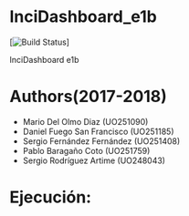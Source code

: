 # InciDashboard_e1b
[![Build Status](https://travis-ci.org/Arquisoft/InciDashboard_e1b.svg?branch=master)]


InciDashboard e1b


# Authors(2017-2018)
- Mario Del Olmo Diaz (UO251090)
- Daniel Fuego San Francisco (UO251185)
- Sergio Fernández Fernández (UO251408)
- Pablo Baragaño Coto (UO251759)
- Sergio Rodríguez Artime (UO248043)

# Ejecución:	
